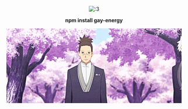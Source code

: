 <p align="center">
<img src="ee48619529f4ea2d0ee5066d0ba294e4.gif" alt=":3">

<p align="center">
  <b>npm install gay-energy</b>
</p>

<p align="center">
<img src="tumblr_ona1daKnSR1v07xajo1_500.gif" alt="<3">
